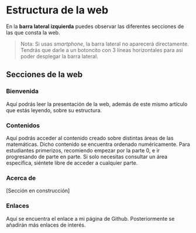 # Estructura de la web

En la **barra lateral izquierda** puedes observar las diferentes secciones de las que consta la web.

> Nota: Si usas *smartphone*, la barra lateral no aparecerá directamente. Tendrás que darle a un botoncito con 3 líneas horizontales para asi poder desplegar la barra lateral.

## Secciones de la web

### Bienvenida

Aquí podrás leer la presentación de la web, además de este mismo artículo que estás leyendo, sobre su estructura.

### Contenidos

Aquí podrás acceder al contenido creado sobre distintas áreas de las matemáticas.
Dicho contenido se encuentra ordenado numéricamente. Para estudiantes primerizos, recomiendo empezar por la parte 0, e ir progresando
de parte en parte. Si solo necesitas consultar un área específica, siéntete libre de acceder a cualquier parte.

### Acerca de

[Sección en construcción]

### Enlaces

Aquí se encuentra el enlace a mi página de Github.
Posteriormente se añadirán más enlaces de interés.
